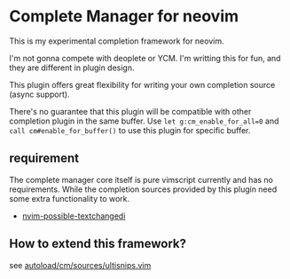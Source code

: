 
# Complete Manager for neovim 

This is my experimental completion framework for neovim.

I'm not gonna compete with deoplete or YCM. I'm writting this for fun, and they
are different in plugin design.

This plugin offers great flexibility for writing your own completion source
(async support).

There's no guarantee that this plugin will be compatible with other completion
plugin in the same buffer. Use `let g:cm_enable_for_all=0` and `call
cm#enable_for_buffer()` to use this plugin for specific buffer.


## requirement

The complete manager core itself is pure vimscript currently and has no
requirements. While the completion sources provided by this plugin need some
extra functionality to work.

- [nvim-possible-textchangedi](https://github.com/roxma/nvim-possible-textchangedi)

## How to extend this framework?

see [autoload/cm/sources/ultisnips.vim](autoload/cm/sources/ultisnips.vim)

